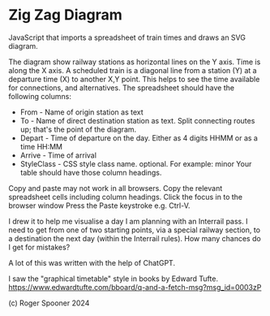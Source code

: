 # Zig Zag Diagram

JavaScript that imports a spreadsheet of train times and draws an SVG diagram.

The diagram show railway stations as horizontal lines on the Y axis.
Time is along the X axis.
A scheduled train is a diagonal line from a station (Y) at a departure time (X) to another X,Y point.
This helps to see the time available for connections, and alternatives.
The spreadsheet should have the following columns:
- From        - Name of origin station as text
- To          - Name of direct destination station as text. Split connecting routes up; that's the point of the diagram.
- Depart      - Time of departure on the day. Either as 4 digits HHMM or as a time HH:MM
- Arrive      - Time of arrival
- StyleClass  - CSS style class name. optional. For example: minor
Your table should have those column headings.

Copy and paste may not work in all browsers.
Copy the relevant spreadsheet cells including column headings.
Click the focus in to the browser window
Press the Paste keystroke e.g. Ctrl-V.

I drew it to help me visualise a day I am planning with an Interrail pass. I need to get from one of two starting points, via a special railway section, to a destination the next day (within the Interrail rules). How many chances do I get for mistakes?

A lot of this was written with the help of ChatGPT.

I saw the "graphical timetable" style in books by Edward Tufte.
https://www.edwardtufte.com/bboard/q-and-a-fetch-msg?msg_id=0003zP

(c) Roger Spooner 2024
